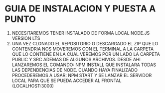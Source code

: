 # GUIA DE INSTALACION Y PUESTA A PUNTO
1. NECESITAREMOS TENER INSTALADO DE FORMA LOCAL NODE.JS VERSION LTS
2. UNA VEZ CLONADO EL REPOSITORIO O DESCARGADO EL ZIP QUE LO CONTENDRIA
NOS MOVEREMOS CON EL TERMINAL A LA CARPETA QUE LO CONTIENE EN LA CUAL VEREMOS POR UN LADO
LA CARPETA PUBLIC Y SRC ADEMAS DE ALGUNOS ARCHIVOS. DESDE AHI LANZAREMOS EL COMANDO:
NPM INSTALL QUE INSTALARA TODAS LAS DEPENDENCIAS DE NODE. CUANDO HAYA FINALIZADO PROCEDEREMOS A USAR:
NPM START Y SE LANZAR EL SERVIDOR LOCAL PARA QUE SE PUEDA ACCEDER AL FRONTAL (LOCALHOST:3000)